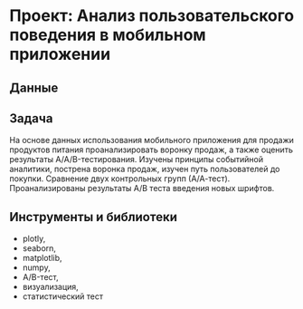 # Проект:  Анализ пользовательского поведения в мобильном приложении

## Данные

## Задача

На основе данных использования мобильного приложения для продажи продуктов питания проанализировать воронку продаж, а также оценить результаты A/A/B-тестирования.
Изучены принципы событийной аналитики, пострена воронка продаж,  изучен путь пользователей до покупки.
Сравнение двух контрольных групп (А/А-тест). Проанализированы результаты А/В теста введения новых шрифтов.

## Инструменты и библиотеки
- plotly, 
- seaborn, 
- matplotlib, 
- numpy, 
- A/B-тест, 
- визуализация, 
- статистический тест
